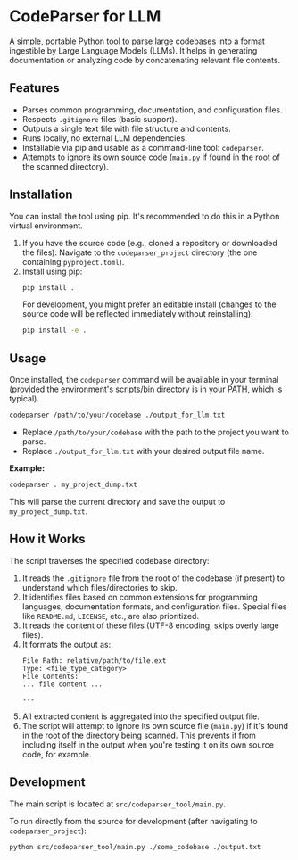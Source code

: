 # CodeParser for LLM

A simple, portable Python tool to parse large codebases into a format ingestible by Large Language Models (LLMs). It helps in generating documentation or analyzing code by concatenating relevant file contents.

## Features

-   Parses common programming, documentation, and configuration files.
-   Respects `.gitignore` files (basic support).
-   Outputs a single text file with file structure and contents.
-   Runs locally, no external LLM dependencies.
-   Installable via pip and usable as a command-line tool: `codeparser`.
-   Attempts to ignore its own source code (`main.py` if found in the root of the scanned directory).

## Installation

You can install the tool using pip. It's recommended to do this in a Python virtual environment.

1.  If you have the source code (e.g., cloned a repository or downloaded the files):
    Navigate to the `codeparser_project` directory (the one containing `pyproject.toml`).
2.  Install using pip:
    ```bash
    pip install .
    ```
    For development, you might prefer an editable install (changes to the source code will be reflected immediately without reinstalling):
    ```bash
    pip install -e .
    ```

## Usage

Once installed, the `codeparser` command will be available in your terminal (provided the environment's scripts/bin directory is in your PATH, which is typical).

```bash
codeparser /path/to/your/codebase ./output_for_llm.txt
```

-   Replace `/path/to/your/codebase` with the path to the project you want to parse.
-   Replace `./output_for_llm.txt` with your desired output file name.

**Example:**

```bash
codeparser . my_project_dump.txt
```
This will parse the current directory and save the output to `my_project_dump.txt`.

## How it Works

The script traverses the specified codebase directory:
1.  It reads the `.gitignore` file from the root of the codebase (if present) to understand which files/directories to skip.
2.  It identifies files based on common extensions for programming languages, documentation formats, and configuration files. Special files like `README.md`, `LICENSE`, etc., are also prioritized.
3.  It reads the content of these files (UTF-8 encoding, skips overly large files).
4.  It formats the output as:
    ```
    File Path: relative/path/to/file.ext
    Type: <file_type_category>
    File Contents:
    ... file content ...

    ---
    ```
5.  All extracted content is aggregated into the specified output file.
6.  The script will attempt to ignore its own source file (`main.py`) if it's found in the root of the directory being scanned. This prevents it from including itself in the output when you're testing it on its own source code, for example.

## Development

The main script is located at `src/codeparser_tool/main.py`.

To run directly from the source for development (after navigating to `codeparser_project`):
```bash
python src/codeparser_tool/main.py ./some_codebase ./output.txt
```
